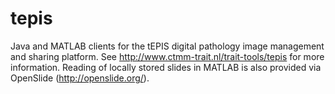 # tepis

Java and MATLAB clients for the tEPIS digital pathology image management and sharing platform. See http://www.ctmm-trait.nl/trait-tools/tepis for more information. Reading of locally stored slides in MATLAB is also provided via OpenSlide (http://openslide.org/).
